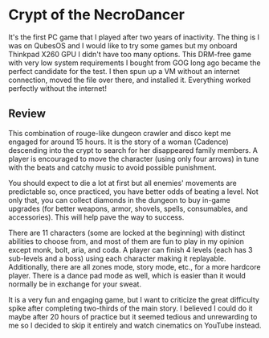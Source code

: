 # Crypt of the NecroDancer

It's the first PC game that I played after two years of inactivity. The thing is I was on QubesOS and I would like to try some games but my onboard Thinkpad X260 GPU I didn't have too many options. This DRM-free game with very low system requirements I bought from GOG long ago became the perfect candidate for the test. I then spun up a VM without an internet connection, moved the file over there, and installed it. Everything worked perfectly without the internet!

## Review

This combination of rouge-like dungeon crawler and disco kept me engaged for around 15 hours. It is the story of a woman (Cadence) descending into the crypt to search for her disappeared family members. A player is encouraged to move the character (using only four arrows) in tune with the beats and catchy music to avoid possible punishment.

You should expect to die a lot at first but all enemies' movements are predictable so, once practiced, you have better odds of beating a level. Not only that, you can collect diamonds in the dungeon to buy in-game upgrades (for better weapons, armor, shovels, spells, consumables, and accessories). This will help pave the way to success.

There are 11 characters (some are locked at the beginning) with distinct abilities to choose from, and most of them are fun to play in my opinion except monk, bolt, aria, and coda. A player can finish 4 levels (each has 3 sub-levels and a boss) using each character making it replayable. Additionally, there are all zones mode, story mode, etc., for a more hardcore player. There is a dance pad mode as well, which is easier than it would normally be in exchange for your sweat.

It is a very fun and engaging game, but I want to criticize the great difficulty spike after completing two-thirds of the main story. I believed I could do it maybe after 20 hours of practice but it seemed tedious and unrewarding to me so I decided to skip it entirely and watch cinematics on YouTube instead.
